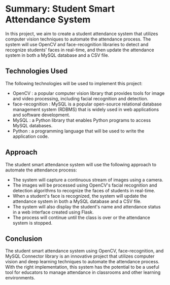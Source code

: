 # Summary: Student Smart Attendance System

In this project, we aim to create a student attendance system that utilizes computer vision techniques to automate the attendance process. The system will use OpenCV and face-recognition libraries to detect and recognize students' faces in real-time, and then update the attendance system in both a MySQL database and a CSV file.


## Technologies Used

The following technologies will be used to implement this project:

  * OpenCV : a popular computer vision library that provides tools for image and video processing, including facial recognition and detection.
  * face-recognition : MySQL is a popular open-source relational database management system (RDBMS) that is widely used in web applications and software development.
  * MySQL : a Python library that enables Python programs to access MySQL databases.
  * Python : a programming language that will be used to write the application code.
  
  
## Approach

The student smart attendance system will use the following approach to automate the attendance process:

  * The system will capture a continuous stream of images using a camera.
  * The images will be processed using OpenCV's facial recognition and detection algorithms to recognize the faces of students in real-time.
  * When a student's face is recognized, the system will update the attendance system in both a MySQL database and a CSV file.
  * The system will also display the student's name and attendance status in a web interface created using Flask.
  * The process will continue until the class is over or the attendance system is stopped.
  
  
## Conclusion

The student smart attendance system using OpenCV, face-recognition, and MySQL Connector library is an innovative project that utilizes computer vision and deep learning techniques to automate the attendance process. With the right implementation, this system has the potential to be a useful tool for educators to manage attendance in classrooms and other learning environments.
